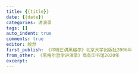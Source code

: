 ```yaml
---
title: {{title}}
date: {{date}}
categories: 讲演录
tags: []
auto_indent: true
comments: true
editor: 皎然
first_publish: 《邓晓芒讲黑格尔》北京大学出版社2006年
from_other: 《黑格尔哲学讲演录》商务印书馆2020年
excerpt:
---
```

